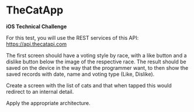 # TheCatApp
**iOS Technical Challenge**

For this test, you will use the REST services of this API: https://api.thecatapi.com

The first screen should have a voting style by race, with a like button and a dislike button below the image of the respective race. The result should be saved on the device in the way that the programmer want, to then show the saved records with date, name and voting type (Like, Dislike).

Create a screen with the list of cats and that when tapped this would redirect to an internal detail.

Apply the appropriate architecture.
